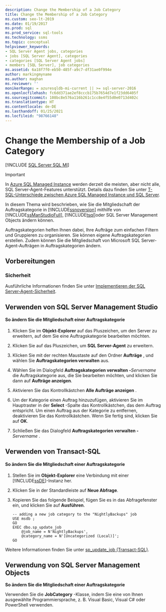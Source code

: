 ```yaml
---
description: Change the Membership of a Job Category
title: Change the Membership of a Job Category
ms.custom: seo-lt-2019
ms.date: 01/19/2017
ms.prod: sql
ms.prod_service: sql-tools
ms.technology: ssms
ms.topic: conceptual
helpviewer_keywords:
- SQL Server Agent jobs, categories
- jobs [SQL Server Agent], categories
- categories [SQL Server Agent jobs]
- members [SQL Server], job categories
ms.assetid: 6a18f7f0-eb50-485f-a9c7-df31ae0f994e
author: markingmyname
ms.author: maghan
ms.reviewer: ''
monikerRange: = azuresqldb-mi-current || >= sql-server-2016
ms.openlocfilehash: fc6dd371ae2ef8cccb175b7654d7e1f23dd6405f
ms.sourcegitcommit: 108bc8e576a116b261c1cc8e4f55d0e0713d402c
ms.translationtype: HT
ms.contentlocale: de-DE
ms.lasthandoff: 01/25/2021
ms.locfileid: "98766148"
---
```

# <a name="change-the-membership-of-a-job-category"></a>Change the Membership of a Job Category
[!INCLUDE [SQL Server SQL MI](../../includes/applies-to-version/sql-asdbmi.md)]

> [!IMPORTANT]  
> In [Azure SQL Managed Instance](/azure/sql-database/sql-database-managed-instance) werden derzeit die meisten, aber nicht alle, SQL Server-Agent-Features unterstützt. Details dazu finden Sie unter [T-SQL-Unterschiede zwischen Azure SQL Managed Instance und SQL Server](/azure/sql-database/sql-database-managed-instance-transact-sql-information#sql-server-agent).

In diesem Thema wird beschrieben, wie Sie die Mitgliedschaft der Auftragskategorie in [!INCLUDE[ssnoversion](../../includes/ssnoversion-md.md)] mithilfe von [!INCLUDE[ssManStudioFull](../../includes/ssmanstudiofull-md.md)], [!INCLUDE[tsql](../../includes/tsql-md.md)]oder SQL Server Management Objects ändern können.  
  
Auftragskategorien helfen Ihnen dabei, Ihre Aufträge zum einfachen Filtern und Gruppieren zu organisieren. Sie können eigene Auftragskategorien erstellen. Zudem können Sie die Mitgliedschaft von Microsoft SQL Server-Agent-Aufträgen in Auftragskategorien ändern.  
  
## <a name="before-you-begin"></a><a name="BeforeYouBegin"></a>Vorbereitungen  
  
### <a name="security"></a><a name="Security"></a>Sicherheit  
Ausführliche Informationen finden Sie unter [Implementieren der SQL Server-Agent-Sicherheit](../../ssms/agent/implement-sql-server-agent-security.md).  
  
## <a name="using-sql-server-management-studio"></a><a name="SSMS"></a>Verwenden von SQL Server Management Studio  
  
#### <a name="to-change-the-membership-of-a-job-category"></a>So ändern Sie die Mitgliedschaft einer Auftragskategorie  
  
1.  Klicken Sie im **Objekt-Explorer** auf das Pluszeichen, um den Server zu erweitern, auf dem Sie eine Auftragskategorie bearbeiten möchten.  
  
2.  Klicken Sie auf das Pluszeichen, um **SQL Server-Agent** zu erweitern.  
  
3.  Klicken Sie mit der rechten Maustaste auf den Ordner **Aufträge** , und wählen Sie **Auftragskategorien verwalten** aus.  
  
4.  Wählen Sie im Dialogfeld **Auftragskategorien verwalten -**_Servername_ die Auftragskategorie aus, die Sie bearbeiten möchten, und klicken Sie dann auf **Aufträge anzeigen**.  
  
5.  Aktivieren Sie das Kontrollkästchen **Alle Aufträge anzeigen** .  
  
6.  Um der Kategorie einen Auftrag hinzuzufügen, aktivieren Sie im Hauptraster in der **Select** -Spalte das Kontrollkästchen, das dem Auftrag entspricht. Um einen Auftrag aus der Kategorie zu entfernen, deaktivieren Sie das Kontrollkästchen. Wenn Sie fertig sind, klicken Sie auf **OK**.  
  
7.  Schließen Sie das Dialogfeld **Auftragskategorien verwalten -** _Servername_ .  
  
## <a name="using-transact-sql"></a><a name="TSQL"></a>Verwenden von Transact-SQL  
  
#### <a name="to-change-the-membership-of-a-job-category"></a>So ändern Sie die Mitgliedschaft einer Auftragskategorie  
  
1.  Stellen Sie im **Objekt-Explorer** eine Verbindung mit einer [!INCLUDE[ssDE](../../includes/ssde_md.md)]-Instanz her.  
  
2.  Klicken Sie in der Standardleiste auf **Neue Abfrage**.  
  
3.  Kopieren Sie das folgende Beispiel, fügen Sie es in das Abfragefenster ein, und klicken Sie auf **Ausführen**.  
  
    ```  
    -- adding a new job category to the "NightlyBackups" job  
    USE msdb ;  
    GO  
    EXEC dbo.sp_update_job  
        @job_name = N'NightlyBackups',  
        @category_name = N'[Uncategorized (Local)]';  
    GO  
    ```  
  
Weitere Informationen finden Sie unter [sp_update_job (Transact-SQL)](../../relational-databases/system-stored-procedures/sp-update-job-transact-sql.md).  
  
## <a name="using-sql-server-management-objects"></a><a name="SMO"></a>Verwendung von SQL Server Management Objects  
**So ändern Sie die Mitgliedschaft einer Auftragskategorie**  
  
Verwenden Sie die **JobCategory** -Klasse, indem Sie eine von Ihnen ausgewählte Programmiersprache, z. B. Visual Basic, Visual C# oder PowerShell verwenden.  
